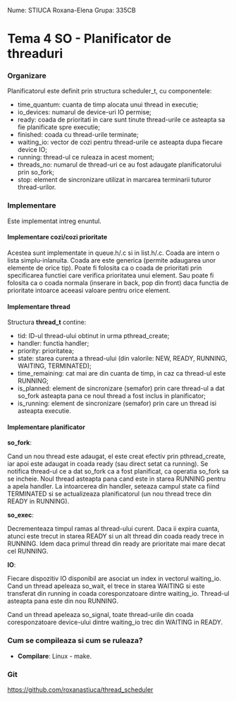 Nume: STIUCA Roxana-Elena
Grupa: 335CB

# Tema 4 SO - Planificator de threaduri

### Organizare
Planificatorul este definit prin structura scheduler_t, cu componentele:
- time_quantum: cuanta de timp alocata unui thread in executie;
- io_devices: numarul de device-uri IO permise;
- ready: coada de prioritati in care sunt tinute thread-urile ce asteapta
sa fie planificate spre executie;
- finished: coada cu thread-urile terminate;
- waiting_io: vector de cozi pentru thread-urile ce asteapta dupa fiecare
device IO;
- running: thread-ul ce ruleaza in acest moment;
- threads_no: numarul de thread-uri ce au fost adaugate planificatorului
prin so_fork;
- stop: element de sincronizare utilizat in marcarea terminarii tuturor
thread-urilor.

### Implementare
Este implementat intreg enuntul.

#### Implementare cozi/cozi prioritate
Acestea sunt implementate in queue.h/.c si in list.h/.c.
Coada are intern o lista simplu-inlanuita.
Coada are este generica (permite adaugarea unor elemente de orice tip).
Poate fi folosita ca o coada de prioritati prin specificarea functiei care
verifica prioritatea unui element. Sau poate fi folosita ca o coada normala
(inserare in back, pop din front) daca functia de prioritate intoarce aceeasi
valoare pentru orice element.

#### Implementare thread
Structura **thread_t** contine:
- tid: ID-ul thread-ului obtinut in urma pthread_create;
- handler: functia handler;
- priority: prioritatea;
- state: starea curenta a thread-ului (din valorile: NEW, READY, RUNNING, WAITING,
TERMINATED);
- time_remaining: cat mai are din cuanta de timp, in caz ca thread-ul este RUNNING;
- is_planned: element de sincronizare (semafor) prin care thread-ul a dat so_fork
asteapta pana ce noul thread a fost inclus in planificator;
- is_running: element de sincronizare (semafor) prin care un thread isi asteapta
executie.

#### Implementare planificator
**so_fork**:

Cand un nou thread este adaugat, el este creat efectiv prin pthread_create, iar apoi
este adaugat in coada ready (sau direct setat ca running). Se notifica thread-ul ce
a dat so_fork ca a fost planificat, ca operatia so_fork sa se incheie.
Noul thread asteapta pana cand este in starea RUNNING pentru a apela handler.
La intoarcerea din handler, seteaza campul state ca fiind TERMINATED si se actualizeaza
planificatorul (un nou thread trece din READY in RUNNING).

**so_exec**:

Decrementeaza timpul ramas al thread-ului curent. Daca ii expira cuanta, atunci este trecut
in starea READY si un alt thread din coada ready trece in RUNNING. Idem daca primul thread
din ready are prioritate mai mare decat cel RUNNING.

**IO**:

Fiecare dispozitiv IO disponibil are asociat un index in vectorul waiting_io. Cand
un thread apeleaza so_wait, el trece in starea WAITING si este transferat din running
in coada coresponzatoare dintre waiting_io.
Thread-ul asteapta pana este din nou RUNNING.

Cand un thread apeleaza so_signal, toate thread-urile din coada coresponzatoare
device-ului dintre waiting_io trec din WAITING in READY.

### Cum se compileaza si cum se ruleaza?
- **Compilare**: Linux - make.

### Git
https://github.com/roxanastiuca/thread_scheduler
